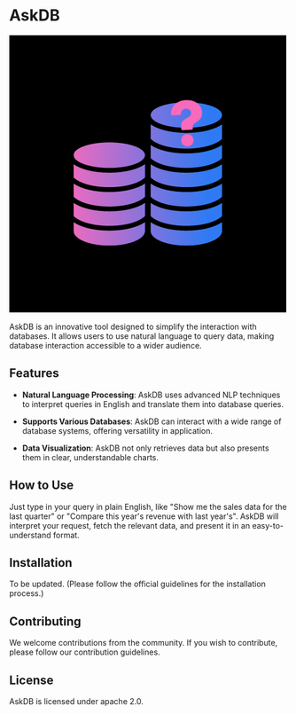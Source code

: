 # AskDB

![ASKDB](https://github.com/House-of-AI/askdb/blob/main/askdb.png)

AskDB is an innovative tool designed to simplify the interaction with databases. It allows users to use natural language to query data, making database interaction accessible to a wider audience. 

## Features

- **Natural Language Processing**: AskDB uses advanced NLP techniques to interpret queries in English and translate them into database queries.

- **Supports Various Databases**: AskDB can interact with a wide range of database systems, offering versatility in application.

- **Data Visualization**: AskDB not only retrieves data but also presents them in clear, understandable charts.

## How to Use

Just type in your query in plain English, like "Show me the sales data for the last quarter" or "Compare this year's revenue with last year's". AskDB will interpret your request, fetch the relevant data, and present it in an easy-to-understand format.

## Installation

To be updated. (Please follow the official guidelines for the installation process.)

## Contributing

We welcome contributions from the community. If you wish to contribute, please follow our contribution guidelines.

## License

AskDB is licensed under apache 2.0.

